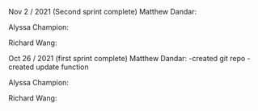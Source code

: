 Nov 2 / 2021 (Second sprint complete)
Matthew Dandar:


Alyssa Champion:


Richard Wang:




Oct 26 / 2021 (first sprint complete)
Matthew Dandar:
-created git repo
-created update function

Alyssa Champion:


Richard Wang:





